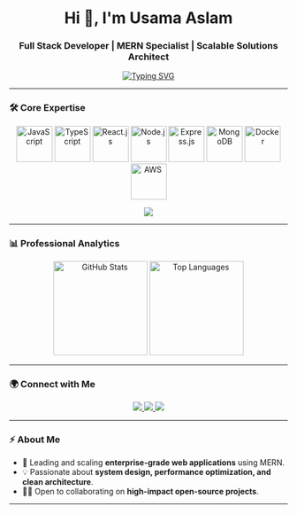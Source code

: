 <!-- 🚀 Professional GitHub Profile README for Usama Aslam -->

<h1 align="center">Hi 👋, I'm Usama Aslam</h1>
<h3 align="center">Full Stack Developer | MERN Specialist | Scalable Solutions Architect</h3>

<p align="center">
  <a href="https://github.com/usama940">
    <img src="https://readme-typing-svg.herokuapp.com?font=Fira+Code&weight=600&size=22&duration=3000&pause=1000&color=2E8B57&center=true&vCenter=true&width=600&lines=Senior+Full+Stack+Developer;MERN+Stack+Expert;Cloud-Native+Solutions;Mentor+%7C+Open+Source+Contributor" alt="Typing SVG" />
  </a>
</p>

---

### 🛠 Core Expertise  

<p align="center">
  <img src="https://skillicons.dev/icons?i=js&theme=dark" width="65" title="JavaScript"/>
  <img src="https://skillicons.dev/icons?i=ts&theme=dark" width="65" title="TypeScript"/>
  <img src="https://skillicons.dev/icons?i=react&theme=dark" width="65" title="React.js"/>
  <img src="https://skillicons.dev/icons?i=nodejs&theme=dark" width="65" title="Node.js"/>
  <img src="https://skillicons.dev/icons?i=express&theme=dark" width="65" title="Express.js"/>
  <img src="https://skillicons.dev/icons?i=mongodb&theme=dark" width="65" title="MongoDB"/>
  <img src="https://skillicons.dev/icons?i=docker&theme=dark" width="65" title="Docker"/>
  <img src="https://skillicons.dev/icons?i=aws&theme=dark" width="65" title="AWS"/>
</p>

<p align="center">
  <img src="https://github-widgetbox.vercel.app/api/skills?languages=js,ts,react,nodejs,express,mongodb,docker,aws&includeNames=true&theme=darkmode&animation=true" />
</p>

---

### 📊 Professional Analytics  

<p align="center">
  <img height="170" src="https://github-readme-stats.vercel.app/api?username=usama940&show_icons=true&theme=tokyonight&count_private=true&hide_border=true" alt="GitHub Stats"/>
  <img height="170" src="https://github-readme-stats.vercel.app/api/top-langs/?username=usama940&layout=compact&theme=tokyonight&hide_border=true" alt="Top Languages"/>
</p>

---

### 🌍 Connect with Me  

<p align="center">
  <a href="https://www.linkedin.com/in/usamaaslam-pakistan/" target="_blank">
    <img src="https://img.shields.io/badge/LinkedIn-0A66C2?style=for-the-badge&logo=linkedin&logoColor=white"/>
  </a>
  <a href="mailto:usama24.2r@gmail.com">
    <img src="https://img.shields.io/badge/Email-D14836?style=for-the-badge&logo=gmail&logoColor=white"/>
  </a>
  <a href="https://github.com/usama940">
    <img src="https://img.shields.io/badge/GitHub-171515?style=for-the-badge&logo=github&logoColor=white"/>
  </a>
</p>

---

### ⚡ About Me  

- 🔭 Leading and scaling **enterprise-grade web applications** using MERN.  
- 💡 Passionate about **system design, performance optimization, and clean architecture**.  
- 🧑‍💻 Open to collaborating on **high-impact open-source projects**.  

---
